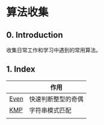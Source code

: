 # 算法收集

## 0. Introduction

收集日常工作和学习中遇到的常用算法。

## 1. Index

|                          | 作用               |
| ------------------------ | ------------------ |
| [Even](/EvenNumber.java) | 快速判断整型的奇偶 |
| [KMP](/KMP.java)         | 字符串模式匹配     |
|                          |                    |

